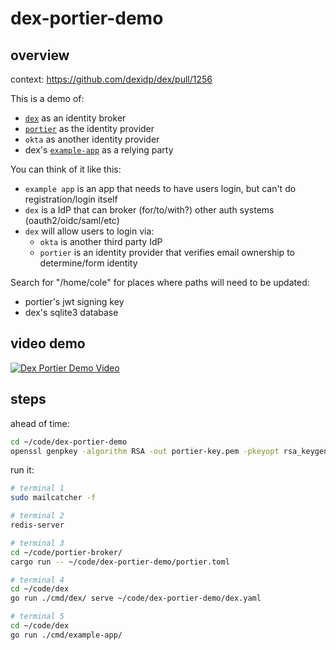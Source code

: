 # dex-portier-demo

## overview

context: https://github.com/dexidp/dex/pull/1256

This is a demo of:
 * [`dex`](https://github.com/dexidp/dex) as an identity broker
 * [`portier`](https://github.com/portier/portier-broker) as the identity provider
 * `okta` as another identity provider
 * dex's [`example-app`](https://github.com/dexidp/dex/tree/master/cmd/example-app) as a relying party

You can think of it like this:
 * `example app` is an app that needs to have users login, but can't do registration/login itself
 * `dex` is a IdP that can broker (for/to/with?) other auth systems (oauth2/oidc/saml/etc)
 * `dex` will allow users to login via:
   * `okta` is another third party IdP
   * `portier` is an identity provider that verifies email ownership to determine/form identity

Search for "/home/cole" for places where paths will need to be updated:
 * portier's jwt signing key
 * dex's sqlite3 database

## video demo

[![Dex Portier Demo Video](http://img.youtube.com/vi/b8PKaBJH4dc/0.jpg)](http://www.youtube.com/watch?v=b8PKaBJH4 "Dex Portier Demo")

## steps

ahead of time:

```bash
cd ~/code/dex-portier-demo
openssl genpkey -algorithm RSA -out portier-key.pem -pkeyopt rsa_keygen_bits:2048
```

run it:

```bash
# terminal 1
sudo mailcatcher -f

# terminal 2
redis-server

# terminal 3
cd ~/code/portier-broker/
cargo run -- ~/code/dex-portier-demo/portier.toml

# terminal 4
cd ~/code/dex
go run ./cmd/dex/ serve ~/code/dex-portier-demo/dex.yaml

# terminal 5
cd ~/code/dex
go run ./cmd/example-app/
```

